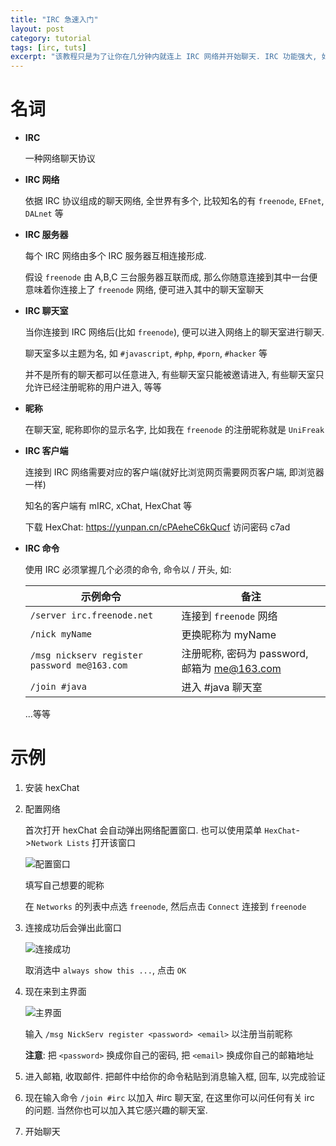 ```yaml
---
title: "IRC 急速入门"
layout: post
category: tutorial
tags: [irc, tuts]
excerpt: "该教程只是为了让你在几分钟内就连上 IRC 网络并开始聊天. IRC 功能强大, 如果要深入了解, http://www.irchelp.org 是个不错的资源"
---
```

# 名词

- **IRC**

    一种网络聊天协议

- **IRC 网络**
    
    依据 IRC 协议组成的聊天网络, 
    全世界有多个, 比较知名的有 `freenode`, `EFnet`, `DALnet` 等

- **IRC 服务器**

    每个 IRC 网络由多个 IRC 服务器互相连接形成.

    假设 `freenode` 由 A,B,C 三台服务器互联而成,
    那么你随意连接到其中一台便意味着你连接上了 `freenode` 网络, 便可进入其中的聊天室聊天

- **IRC 聊天室**

    当你连接到 IRC 网络后(比如 `freenode`), 便可以进入网络上的聊天室进行聊天.

    聊天室多以主题为名, 如 `#javascript`, `#php`, `#porn`, `#hacker` 等

    并不是所有的聊天都可以任意进入,
    有些聊天室只能被邀请进入, 有些聊天室只允许已经注册昵称的用户进入, 等等

- **昵称**

    在聊天室, 昵称即你的显示名字, 比如我在 `freenode` 的注册昵称就是 `UniFreak`

- **IRC 客户端**

    连接到 IRC 网络需要对应的客户端(就好比浏览网页需要网页客户端, 即浏览器一样)

    知名的客户端有 mIRC, xChat, HexChat 等

    下载 HexChat: https://yunpan.cn/cPAeheC6kQucf  访问密码 c7ad

- **IRC 命令**

    使用 IRC 必须掌握几个必须的命令, 命令以 / 开头, 如:

    | 示例命令 | 备注 |
    |----------|------|
    |`/server irc.freenode.net`|连接到 `freenode` 网络|
    |`/nick myName`|更换昵称为 myName|
    |`/msg nickserv register password me@163.com`|注册昵称, 密码为 password, 邮箱为 me@163.com|
    |`/join #java`|进入 #java 聊天室|

    ...等等

# 示例

1. 安装 hexChat

2. 配置网络

    首次打开 hexChat 会自动弹出网络配置窗口. 
    也可以使用菜单 `HexChat`->`Network Lists` 打开该窗口

    ![配置窗口](images/201604/hexChatServerlist.png)

    填写自己想要的昵称

    在 `Networks` 的列表中点选 `freenode`, 然后点击 `Connect` 连接到 `freenode`

3. 连接成功后会弹出此窗口
    
    ![连接成功](images/201604/hexChatConnSuccess.png)

    取消选中 `always show this ...`, 点击 `OK`

4. 现在来到主界面

    ![主界面](images/201604/hexChatChatUI.png)

    输入 `/msg NickServ register <password> <email>` 以注册当前昵称

    **注意**: 把 `<password>` 换成你自己的密码, 把 `<email>` 换成你自己的邮箱地址

5. 进入邮箱, 收取邮件. 把邮件中给你的命令粘贴到消息输入框, 回车, 以完成验证

6. 现在输入命令 `/join #irc` 以加入 #irc 聊天室, 在这里你可以问任何有关 irc 的问题. 当然你也可以加入其它感兴趣的聊天室.

7. 开始聊天